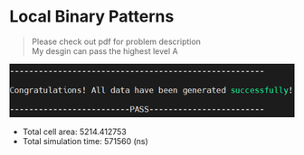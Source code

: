# Local Binary Patterns
> Please check out pdf for problem description  
> My desgin can pass the highest level A

![score](/ICC2016_Local_Binary_Patterns/pass.png)    
- Total cell area:                 5214.412753  
- Total simulation time:           571560 (ns)
